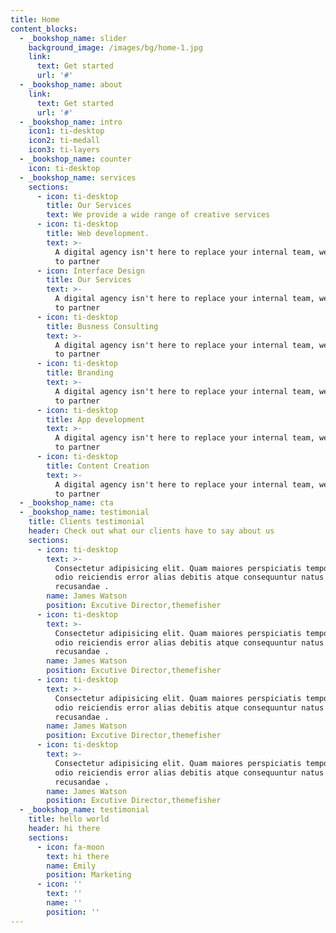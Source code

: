 ```yaml
---
title: Home
content_blocks:
  - _bookshop_name: slider
    background_image: /images/bg/home-1.jpg
    link:
      text: Get started
      url: '#'
  - _bookshop_name: about
    link:
      text: Get started
      url: '#'
  - _bookshop_name: intro
    icon1: ti-desktop
    icon2: ti-medall
    icon3: ti-layers
  - _bookshop_name: counter
    icon: ti-desktop
  - _bookshop_name: services
    sections:
      - icon: ti-desktop
        title: Our Services
        text: We provide a wide range of creative services
      - icon: ti-desktop
        title: Web development.
        text: >-
          A digital agency isn't here to replace your internal team, we're here
          to partner
      - icon: Interface Design
        title: Our Services
        text: >-
          A digital agency isn't here to replace your internal team, we're here
          to partner
      - icon: ti-desktop
        title: Busness Consulting
        text: >-
          A digital agency isn't here to replace your internal team, we're here
          to partner
      - icon: ti-desktop
        title: Branding
        text: >-
          A digital agency isn't here to replace your internal team, we're here
          to partner
      - icon: ti-desktop
        title: App development
        text: >-
          A digital agency isn't here to replace your internal team, we're here
          to partner
      - icon: ti-desktop
        title: Content Creation
        text: >-
          A digital agency isn't here to replace your internal team, we're here
          to partner
  - _bookshop_name: cta
  - _bookshop_name: testimonial
    title: Clients testimonial
    header: Check out what our clients have to say about us
    sections:
      - icon: ti-desktop
        text: >-
          Consectetur adipisicing elit. Quam maiores perspiciatis temporibus
          odio reiciendis error alias debitis atque consequuntur natus iusto
          recusandae .
        name: James Watson
        position: Excutive Director,themefisher
      - icon: ti-desktop
        text: >-
          Consectetur adipisicing elit. Quam maiores perspiciatis temporibus
          odio reiciendis error alias debitis atque consequuntur natus iusto
          recusandae .
        name: James Watson
        position: Excutive Director,themefisher
      - icon: ti-desktop
        text: >-
          Consectetur adipisicing elit. Quam maiores perspiciatis temporibus
          odio reiciendis error alias debitis atque consequuntur natus iusto
          recusandae .
        name: James Watson
        position: Excutive Director,themefisher
      - icon: ti-desktop
        text: >-
          Consectetur adipisicing elit. Quam maiores perspiciatis temporibus
          odio reiciendis error alias debitis atque consequuntur natus iusto
          recusandae .
        name: James Watson
        position: Excutive Director,themefisher
  - _bookshop_name: testimonial
    title: hello world
    header: hi there
    sections:
      - icon: fa-moon
        text: hi there
        name: Emily
        position: Marketing
      - icon: ''
        text: ''
        name: ''
        position: ''
---
```

